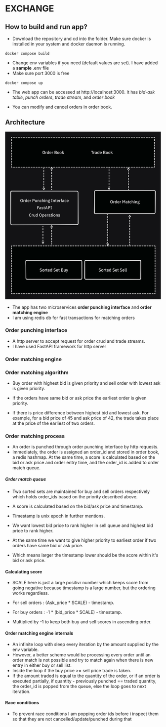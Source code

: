 # EXCHANGE

## How to build and run app?

* Download the repository and cd into the folder. Make sure docker is installed in your system and docker daemon is running.
```
docker compose build
```

* Change env variables if you need (default values are set). I have added a __sample__ .env file
* Make sure port 3000 is free

```
docker compose up
```

* The web app can be accessed at http://localhost:3000. It has *bid-ask table*, *punch orders*, *trade stream*, and *order book*

* You can modify and cancel orders in order book.


## Architecture

![](/diagram.png)

* The app has two microservices **order punching interface** and **order matching engine**
* I am using redis db for fast transactions for matching orders

### Order punching interface
* A http server to accept request for order crud and trade streams.
* I have used FastAPI framework for http server

### Order matching engine

### Order matching algorithm
* Buy order with highest bid is given priority and sell order with lowest ask is given priority.

* If the orders have same bid or ask price the earliest order is given priority.

* If there is price difference between highest bid and lowest ask. For example, for a bid price of 45 and ask price of 42, the trade takes place at the price of the earliest of two orders.

### Order matching process

* An order is punched through order punching interface by http requests.
* Immediately, the order is assigned an order_id and stored in order book, a redis hashmap. At the same time, a score is calculated based on the bid or ask price and order entry time, and the order_id is added to order match queue.

##### Order match queue

* Two sorted sets are maintained for buy and sell orders respectively which holds order_ids based on the priority described above.

* A score is calculated based on the bid/ask price and timestamp.

* Timestamp is unix epoch in further mentions.

* We want lowest bid price to rank higher in sell queue and highest bid price to rank higher.

* At the same time we want to give higher priority to earliest order if two orders have same bid or ask price.

* Which means larger the timestamp lower should be the score within it's bid or ask price.

#### Calculating score

* SCALE here is just a large positivr number which keeps score from going negative because timestamp is a large number, but the ordering works regardless.

* For sell orders : (Ask_price * SCALE) - timestamp.

* For buy orders : -1 * (bid_price * SCALE) - timestamp.

* Multiplied by -1 to keep both buy and sell scores in ascending order.


#### Order matching engine internals
* An infinite loop with sleep every iteration by the amount supplied by the env variable.
* However, a better scheme would be processing every order until an order match is not possible and try to match again when there is new entry in either buy or sell list.
* Inside the loop if the buy price >= sell price trade is taken.
* If the amount traded is equal to the quantity of the order, or if an order is executed partially, if quantity - previously punched == traded quantity, the order_id is popped from the queue, else the loop goes to next iteration.

#### Race conditions

* To prevent race conditions I am popping order ids before i inspect them so that they are not cancelled/update/punched during that
